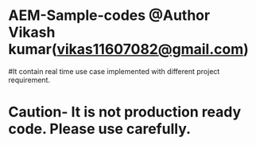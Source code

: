 # AEM-Sample-codes @Author Vikash kumar(vikas11607082@gmail.com)
#It contain real time use case implemented with different project requirement.
# Caution- It is not production ready code. Please use carefully. 
